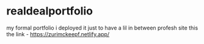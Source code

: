 # realdealportfolio
my formal portfolio
i deployed it just to have a lil in between profesh site this the link - https://zurimckeepf.netlify.app/
